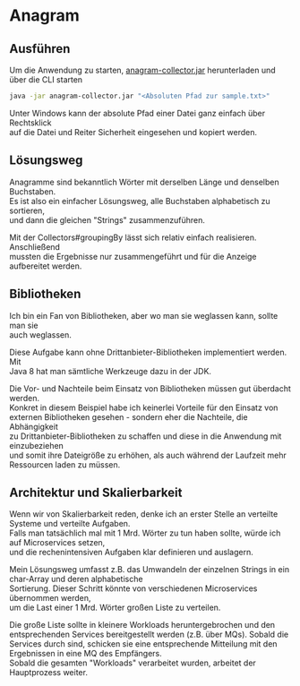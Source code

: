 # Anagram

## Ausführen
Um die Anwendung zu starten, [anagram-collector.jar](https://github.com/usornalingam/anagrams/raw/master/target/anagram-collector.jar) herunterladen und über die CLI starten  

```bash
java -jar anagram-collector.jar "<Absoluten Pfad zur sample.txt>"
```

Unter Windows kann der absolute Pfad einer Datei ganz einfach über Rechtsklick  
auf die Datei und Reiter Sicherheit eingesehen und kopiert werden.

## Lösungsweg
Anagramme sind bekanntlich Wörter mit derselben Länge und denselben Buchstaben.  
Es ist also ein einfacher Lösungsweg, alle Buchstaben alphabetisch zu sortieren,  
und dann die gleichen "Strings" zusammenzuführen.  

Mit der Collectors#groupingBy lässt sich relativ einfach realisieren. Anschließend   
mussten die Ergebnisse nur zusammengeführt und für die Anzeige aufbereitet werden.  

## Bibliotheken
Ich bin ein Fan von Bibliotheken, aber wo man sie weglassen kann, sollte man sie  
auch weglassen.   

Diese Aufgabe kann ohne Drittanbieter-Bibliotheken implementiert werden. Mit  
Java 8 hat man sämtliche Werkzeuge dazu in der JDK.  

Die Vor- und Nachteile beim Einsatz von Bibliotheken müssen gut überdacht werden.  
Konkret in diesem Beispiel habe ich keinerlei Vorteile für den Einsatz von   
externen Bibliotheken gesehen - sondern eher die Nachteile, die Abhängigkeit  
zu Drittanbieter-Bibliotheken zu schaffen und diese in die Anwendung mit einzubeziehen  
und somit ihre Dateigröße zu erhöhen, als auch während der Laufzeit mehr Ressourcen laden zu müssen.

## Architektur und Skalierbarkeit
Wenn wir von Skalierbarkeit reden, denke ich an erster Stelle an verteilte Systeme und verteilte Aufgaben.  
Falls man tatsächlich mal mit 1 Mrd. Wörter zu tun haben sollte, würde ich auf Microservices setzen,  
und die rechenintensiven Aufgaben klar definieren und auslagern.  
  
Mein Lösungsweg umfasst z.B. das Umwandeln der einzelnen Strings in ein char-Array und deren alphabetische  
Sortierung. Dieser Schritt könnte von verschiedenen Microservices übernommen werden,  
um die Last einer 1 Mrd. Wörter großen Liste zu verteilen.  
  
Die große Liste sollte in kleinere Workloads heruntergebrochen und den entsprechenden Services bereitgestellt werden (z.B.
über MQs). Sobald die Services durch sind, schicken sie eine entsprechende Mitteilung mit den Ergebnissen in eine MQ des Empfängers.  
Sobald die gesamten "Workloads" verarbeitet wurden, arbeitet der Hauptprozess weiter.  


